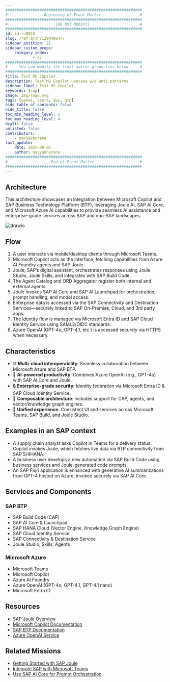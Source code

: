```yaml
---
############################################################
#                Beginning of Front Matter                 #
############################################################
#                     [DO NOT MODIFY]                      #
############################################################
id: id-ra0025
slug: /ref-arch/129d486477
sidebar_position: 25
sidebar_custom_props:
    category_index:
            - ai
############################################################
#     You can modify the front matter properties below     #
############################################################
title: Test MS Copilot
description: Test MS Copilot usecase w/o anti patterns
sidebar_label: Test MS Copilot
keywords: [sap]
image: img/logo.svg
tags: [genai, azure, aws, gcp]
hide_table_of_contents: false
hide_title: false
toc_min_heading_level: 2
toc_max_heading_level: 4
draft: false
unlisted: false
contributors:
    - navyakhurana
last_update:
    date: 2025-08-01
    author: navyakhurana
############################################################
#                   End of Front Matter                    #
############################################################
---
```


## Architecture

This architecture showcases an integration between Microsoft Copilot and SAP Business Technology Platform (BTP), leveraging Joule AI, SAP AI Core, and Microsoft Azure AI capabilities to provide seamless AI assistance and enterprise-grade services across SAP and non-SAP landscapes.

![drawio](drawio/ref_arch_MSCopilot_2.drawio)

## Flow

1. A user interacts via mobile/desktop clients through Microsoft Teams.
2. Microsoft Copilot acts as the interface, fetching capabilities from Azure AI Foundry agents and SAP Joule.
3. Joule, SAP’s digital assistant, orchestrates responses using Joule Studio, Joule Skills, and integrates with SAP Build Code.
4. The Agent Catalog and ORD Aggregator register both internal and external agents.
5. Joule invokes SAP AI Core and SAP AI Launchpad for orchestration, prompt handling, and model access.
6. Enterprise data is accessed via the SAP Connectivity and Destination Services—securely linked to SAP On-Premise, Cloud, and 3rd party apps.
7. The identity flow is managed via Microsoft Entra ID and SAP Cloud Identity Service using SAML2/OIDC standards.
8. Azure OpenAI (GPT-4o, GPT-4.1, etc.) is accessed securely via HTTPS when necessary.

## Characteristics

- 🌐 **Multi-cloud interoperability**: Seamless collaboration between Microsoft Azure and SAP BTP.
- 🧠 **AI-powered productivity**: Combines Azure OpenAI (e.g., GPT-4o) with SAP AI Core and Joule.
- 🔒 **Enterprise-grade security**: Identity federation via Microsoft Entra ID & SAP Cloud Identity Service.
- 🔄 **Composable architecture**: Includes support for CAP, agents, and vector/knowledge graph engines.
- 🔗 **Unified experience**: Consistent UI and services across Microsoft Teams, SAP Build, and Joule Studio.

## Examples in an SAP context

- A supply chain analyst asks Copilot in Teams for a delivery status. Copilot invokes Joule, which fetches live data via BTP connectivity from SAP S/4HANA.
- A business user develops a new automation via SAP Build Code using business services and Joule-generated code prompts.
- An SAP Fiori application is enhanced with generative AI summarizations from GPT-4 hosted on Azure, invoked securely via SAP AI Core.

## Services and Components

### SAP BTP
- SAP Build Code (CAP)
- SAP AI Core & Launchpad
- SAP HANA Cloud (Vector Engine, Knowledge Graph Engine)
- SAP Cloud Identity Service
- SAP Connectivity & Destination Service
- Joule Studio, Skills, Agents

### Microsoft Azure
- Microsoft Teams
- Microsoft Copilot
- Azure AI Foundry
- Azure OpenAI (GPT-4o, GPT-4.1, GPT-4.1 nano)
- Microsoft Entra ID

## Resources

- [SAP Joule Overview](https://www.sap.com/products/artificial-intelligence/joule.html)
- [Microsoft Copilot Documentation](https://learn.microsoft.com/en-us/microsoft-365/copilot/)
- [SAP BTP Documentation](https://help.sap.com/btp)
- [Azure OpenAI Service](https://learn.microsoft.com/en-us/azure/cognitive-services/openai/overview)

## Related Missions

- [Getting Started with SAP Joule](https://developers.sap.com)
- [Integrate SAP with Microsoft Teams](https://learn.microsoft.com/en-us/microsoftteams/platform/)
- [Use SAP AI Core for Prompt Orchestration](https://help.sap.com/docs/ai-core/)
